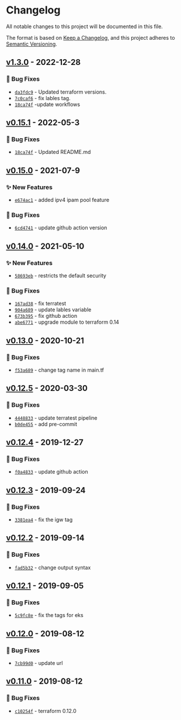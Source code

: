 # Changelog
All notable changes to this project will be documented in this file.

The format is based on [Keep a Changelog](https://keepachangelog.com/en/1.0.0/),
and this project adheres to [Semantic Versioning](https://semver.org/spec/v2.0.0.html).

## [v1.3.0] - 2022-12-28
### :bug: Bug Fixes
- [`da3fdc9`](https://github.com/clouddrove/terraform-aws-vpc/commit/da3fdc9fbcde60c8f07cf3235ddb0b1f73842a0c) - Updated terraform versions.
- [`7c0caf6`](https://github.com/clouddrove/terraform-aws-vpc/commit/7c0caf63f0f61b1e80632e89cedbf6e1d6097362) - fix lables tag.
- [`18ca74f`](https://github.com/clouddrove/terraform-aws-vpc/commit/18ca74f3b0d938b776f865a12b882f62edba5f09) -update workflows


## [v0.15.1] - 2022-05-3
### :bug: Bug Fixes
- [`18ca74f`](https://github.com/clouddrove/terraform-aws-vpc/commit/18ca74f3b0d938b776f865a12b882f62edba5f09) - Updated README.md


## [v0.15.0] - 2021-07-9
### :sparkles: New Features
- [`e674ac1`](https://github.com/clouddrove/terraform-aws-vpc/commit/e674ac11ea5342e2b4adb38bd962e2712d8a411d) - added ipv4 ipam pool feature

### :bug: Bug Fixes
- [`6cd4741`](https://github.com/clouddrove/terraform-aws-vpc/commit/6cd47412dab4d85edac36299760ee646d70e64ab) - update github action version


## [v0.14.0] - 2021-05-10
### :sparkles: New Features
- [`58693eb`](https://github.com/clouddrove/terraform-aws-vpc/commit/58693eb3bb1232481489abdac86d9ba4550e62fa) - restricts the default security

### :bug: Bug Fixes
- [`167ad38`](https://github.com/clouddrove/terraform-aws-vpc/commit/167ad38200cb8bdbef0915eb42c3d49637d352c9) - fix terratest
- [`904a689`](https://github.com/clouddrove/terraform-aws-vpc/commit/904a689009ad57a6c387b5d64e9d62a6b844fd01) - update lables variable
- [`673b395`](https://github.com/clouddrove/terraform-aws-vpc/commit/673b395b0fd32f52ddf863e70606d666179a1c41) - fix github action
- [`abe6771`](https://github.com/clouddrove/terraform-aws-vpc/commit/abe6771dc9a7b0f5240410de909723f17e8af317) - upgrade module to terraform 0.14


## [v0.13.0] - 2020-10-21
### :bug: Bug Fixes
- [`f53a689`](https://github.com/clouddrove/terraform-aws-vpc/commit/f53a689d8e20141a9dc990ced179bac4ae4bf278) - change tag name in main.tf


## [v0.12.5] - 2020-03-30
### :bug: Bug Fixes
- [`4448833`](https://github.com/clouddrove/terraform-aws-vpc/commit/44488334cf3b066e938e00eb54e5785614751e9d) - update terratest pipeline
- [`b0de455`](https://github.com/clouddrove/terraform-aws-vpc/commit/b0de45544932e1029e2e69c3db6f0a5baac589a1) - add pre-commit


## [v0.12.4] - 2019-12-27
### :bug: Bug Fixes
- [`f0a4833`](https://github.com/clouddrove/terraform-aws-vpc/commit/f0a483382fbe78c420f05b88b5dcefb7399060b2) - update github action


## [v0.12.3] - 2019-09-24
### :bug: Bug Fixes
- [`3381ea4`](https://github.com/clouddrove/terraform-aws-vpc/commit/3381ea41a43776e49f4abd3f86634afc408d93cd) - fix the igw tag


## [v0.12.2] - 2019-09-14
### :bug: Bug Fixes
- [`fad5b32`](https://github.com/clouddrove/terraform-aws-vpc/commit/fad5b325d7aa929c8e07a4a414697c1f753bdcd8) - change output syntax


## [v0.12.1] - 2019-09-05
### :bug: Bug Fixes
- [`5c9fc8e`](https://github.com/clouddrove/terraform-aws-vpc/commit/5c9fc8e74bf9b6b96a1bead95a18d9bb77fa257d) - fix the tags for eks


## [v0.12.0] - 2019-08-12
### :bug: Bug Fixes
- [`7cb99d0`](https://github.com/clouddrove/terraform-aws-vpc/commit/7cb99d03bdbb9f608afee9a729bb083d0eb6c3b2) - update url


## [v0.11.0] - 2019-08-12
### :bug: Bug Fixes
- [`c10254f`](https://github.com/clouddrove/terraform-aws-vpc/commit/c10254fb4700118ff31244ab49470bf0a985a6a7) - terraform 0.12.0


[v0.11.0]: https://github.com/clouddrove/terraform-aws-vpc/compare/0.11.0...master
[v0.12.0]: https://github.com/clouddrove/terraform-aws-vpc/compare/0.11.0...0.12.0
[v0.12.1]: https://github.com/clouddrove/terraform-aws-vpc/compare/0.12.0...0.12.1
[v0.12.2]: https://github.com/clouddrove/terraform-aws-vpc/compare/0.12.1...0.12.2
[v0.12.3]: https://github.com/clouddrove/terraform-aws-vpc/compare/0.12.2...0.12.3
[v0.12.4]: https://github.com/clouddrove/terraform-aws-vpc/compare/0.12.3...0.12.4
[v0.12.5]: https://github.com/clouddrove/terraform-aws-vpc/compare/0.12.4...0.12.5
[v0.13.0]: https://github.com/clouddrove/terraform-aws-vpc/compare/0.12.5...0.13.0
[v0.14.0]: https://github.com/clouddrove/terraform-aws-vpc/compare/0.13.0...0.14.0
[v0.15.0]: https://github.com/clouddrove/terraform-aws-vpc/compare/0.14.0...0.15.0
[v0.15.1]: https://github.com/clouddrove/terraform-aws-vpc/compare/0.15.0...0.15.1
[v1.3.0]:  https://github.com/clouddrove/terraform-aws-vpc/compare/0.15.1...1.3.0
